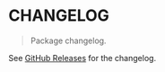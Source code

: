 # CHANGELOG

> Package changelog.

See [GitHub Releases](https://github.com/stdlib-js/simulate-iter-awgn/releases) for the changelog.